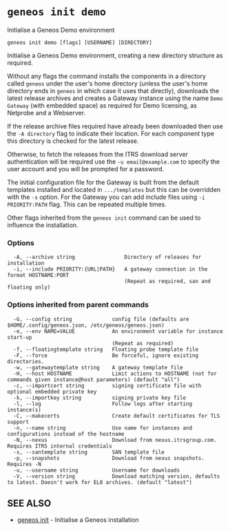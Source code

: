 # `geneos init demo`

Initialise a Geneos Demo environment

```text
geneos init demo [flags] [USERNAME] [DIRECTORY]
```

Initialise a Geneos Demo environment, creating a new directory structure
as required.

Without any flags the command installs the components in a directory
called `geneos` under the user's home directory (unless the user's home
directory ends in `geneos` in which case it uses that directly),
downloads the latest release archives and creates a Gateway instance
using the name `Demo Gateway` (with embedded space) as required for Demo
licensing, as Netprobe and a Webserver.

If the release archive files required have already been downloaded then
use the `-A directory` flag to indicate their location. For each
component type this directory is checked for the latest release.

Otherwise, to fetch the releases from the ITRS download server
authentication will be required use the `-u email@example.com` to
specify the user account and you will be prompted for a password.

The initial configuration file for the Gateway is built from the default
templates installed and located in `.../templates` but this can be
overridden with the `-s` option. For the Gateway you can add include
files using `-i PRIORITY:PATH` flag. This can be repeated multiple
times.

Other flags inherited from the `geneos init` command can be used to
influence the installation.

### Options

```text
  -A, --archive string                Directory of releases for installation
  -i, --include PRIORITY:{URL|PATH}   A gateway connection in the format HOSTNAME:PORT
                                      (Repeat as required, san and floating only)
```

### Options inherited from parent commands

```text
  -G, --config string             config file (defaults are $HOME/.config/geneos.json, /etc/geneos/geneos.json)
  -e, --env NAME=VALUE            An environment variable for instance start-up
                                  (Repeat as required)
  -f, --floatingtemplate string   Floating probe template file
  -F, --force                     Be forceful, ignore existing directories.
  -w, --gatewaytemplate string    A gateway template file
  -H, --host HOSTNAME             Limit actions to HOSTNAME (not for commands given instance@host parameters) (default "all")
  -c, --importcert string         signing certificate file with optional embedded private key
  -k, --importkey string          signing private key file
  -l, --log                       Follow logs after starting instance(s)
  -C, --makecerts                 Create default certificates for TLS support
  -n, --name string               Use name for instances and configurations instead of the hostname
  -N, --nexus                     Download from nexus.itrsgroup.com. Requires ITRS internal credentials
  -s, --santemplate string        SAN template file
  -p, --snapshots                 Download from nexus snapshots. Requires -N
  -u, --username string           Username for downloads
  -V, --version string            Download matching version, defaults to latest. Doesn't work for EL8 archives. (default "latest")
```

## SEE ALSO

* [geneos init](geneos_init.md)	 - Initialise a Geneos installation
